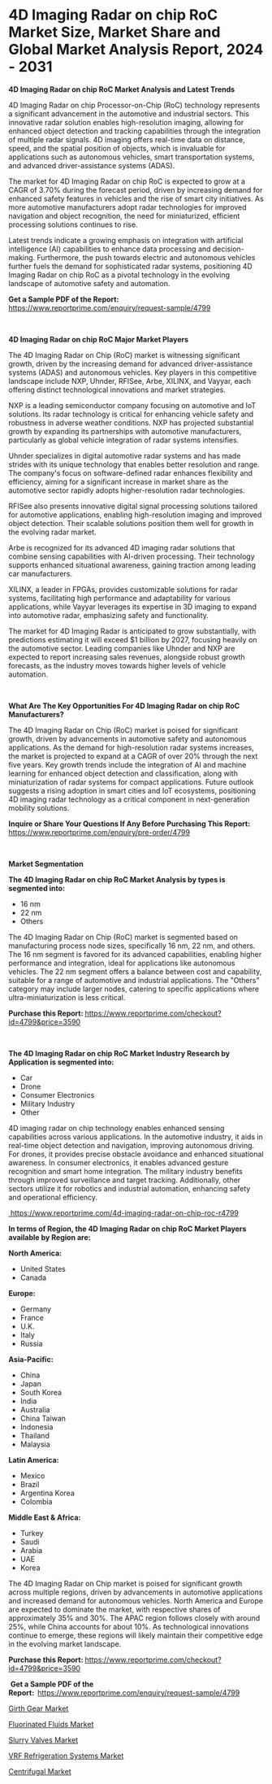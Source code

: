 <p><h1>4D Imaging Radar on chip RoC Market Size, Market Share and Global Market Analysis Report, 2024 - 2031</h1></p><p><strong>4D Imaging Radar on chip RoC Market Analysis and Latest Trends</strong></p>
<p><p>4D Imaging Radar on chip Processor-on-Chip (RoC) technology represents a significant advancement in the automotive and industrial sectors. This innovative radar solution enables high-resolution imaging, allowing for enhanced object detection and tracking capabilities through the integration of multiple radar signals. 4D imaging offers real-time data on distance, speed, and the spatial position of objects, which is invaluable for applications such as autonomous vehicles, smart transportation systems, and advanced driver-assistance systems (ADAS).</p><p>The market for 4D Imaging Radar on chip RoC is expected to grow at a CAGR of 3.70% during the forecast period, driven by increasing demand for enhanced safety features in vehicles and the rise of smart city initiatives. As more automotive manufacturers adopt radar technologies for improved navigation and object recognition, the need for miniaturized, efficient processing solutions continues to rise. </p><p>Latest trends indicate a growing emphasis on integration with artificial intelligence (AI) capabilities to enhance data processing and decision-making. Furthermore, the push towards electric and autonomous vehicles further fuels the demand for sophisticated radar systems, positioning 4D Imaging Radar on chip RoC as a pivotal technology in the evolving landscape of automotive safety and automation.</p></p>
<p><strong>Get a Sample PDF of the Report:&nbsp;</strong> <a href="https://www.reportprime.com/enquiry/request-sample/4799">https://www.reportprime.com/enquiry/request-sample/4799</a></p>
<p>&nbsp;</p>
<p><strong>4D Imaging Radar on chip RoC Major Market Players</strong></p>
<p><p>The 4D Imaging Radar on Chip (RoC) market is witnessing significant growth, driven by the increasing demand for advanced driver-assistance systems (ADAS) and autonomous vehicles. Key players in this competitive landscape include NXP, Uhnder, RFISee, Arbe, XILINX, and Vayyar, each offering distinct technological innovations and market strategies.</p><p>NXP is a leading semiconductor company focusing on automotive and IoT solutions. Its radar technology is critical for enhancing vehicle safety and robustness in adverse weather conditions. NXP has projected substantial growth by expanding its partnerships with automotive manufacturers, particularly as global vehicle integration of radar systems intensifies.</p><p>Uhnder specializes in digital automotive radar systems and has made strides with its unique technology that enables better resolution and range. The company's focus on software-defined radar enhances flexibility and efficiency, aiming for a significant increase in market share as the automotive sector rapidly adopts higher-resolution radar technologies.</p><p>RFISee also presents innovative digital signal processing solutions tailored for automotive applications, enabling high-resolution imaging and improved object detection. Their scalable solutions position them well for growth in the evolving radar market.</p><p>Arbe is recognized for its advanced 4D imaging radar solutions that combine sensing capabilities with AI-driven processing. Their technology supports enhanced situational awareness, gaining traction among leading car manufacturers.</p><p>XILINX, a leader in FPGAs, provides customizable solutions for radar systems, facilitating high performance and adaptability for various applications, while Vayyar leverages its expertise in 3D imaging to expand into automotive radar, emphasizing safety and functionality.</p><p>The market for 4D Imaging Radar is anticipated to grow substantially, with predictions estimating it will exceed $1 billion by 2027, focusing heavily on the automotive sector. Leading companies like Uhnder and NXP are expected to report increasing sales revenues, alongside robust growth forecasts, as the industry moves towards higher levels of vehicle automation.</p></p>
<p>&nbsp;</p>
<p><strong>What Are The Key Opportunities For 4D Imaging Radar on chip RoC Manufacturers?</strong></p>
<p><p>The 4D Imaging Radar on Chip (RoC) market is poised for significant growth, driven by advancements in automotive safety and autonomous applications. As the demand for high-resolution radar systems increases, the market is projected to expand at a CAGR of over 20% through the next five years. Key growth trends include the integration of AI and machine learning for enhanced object detection and classification, along with miniaturization of radar systems for compact applications. Future outlook suggests a rising adoption in smart cities and IoT ecosystems, positioning 4D imaging radar technology as a critical component in next-generation mobility solutions.</p></p>
<p><strong>Inquire or Share Your Questions If Any Before Purchasing This Report:</strong> <a href="https://www.reportprime.com/enquiry/pre-order/4799">https://www.reportprime.com/enquiry/pre-order/4799</a></p>
<p>&nbsp;</p>
<p><strong>Market Segmentation</strong></p>
<p><strong>The 4D Imaging Radar on chip RoC Market Analysis by types is segmented into:</strong></p>
<p><ul><li>16 nm</li><li>22 nm</li><li>Others</li></ul></p>
<p><p>The 4D Imaging Radar on Chip (RoC) market is segmented based on manufacturing process node sizes, specifically 16 nm, 22 nm, and others. The 16 nm segment is favored for its advanced capabilities, enabling higher performance and integration, ideal for applications like autonomous vehicles. The 22 nm segment offers a balance between cost and capability, suitable for a range of automotive and industrial applications. The "Others" category may include larger nodes, catering to specific applications where ultra-miniaturization is less critical.</p></p>
<p><strong>Purchase this Report:&nbsp;</strong><a href="https://www.reportprime.com/checkout?id=4799&price=3590">https://www.reportprime.com/checkout?id=4799&price=3590</a></p>
<p>&nbsp;</p>
<p><strong>The 4D Imaging Radar on chip RoC Market Industry Research by Application is segmented into:</strong></p>
<p><ul><li>Car</li><li>Drone</li><li>Consumer Electronics</li><li>Military Industry</li><li>Other</li></ul></p>
<p><p>4D imaging radar on chip technology enables enhanced sensing capabilities across various applications. In the automotive industry, it aids in real-time object detection and navigation, improving autonomous driving. For drones, it provides precise obstacle avoidance and enhanced situational awareness. In consumer electronics, it enables advanced gesture recognition and smart home integration. The military industry benefits through improved surveillance and target tracking. Additionally, other sectors utilize it for robotics and industrial automation, enhancing safety and operational efficiency.</p></p>
<p><a href="https://www.reportprime.com/4d-imaging-radar-on-chip-roc-r4799">&nbsp;https://www.reportprime.com/4d-imaging-radar-on-chip-roc-r4799</a></p>
<p><strong>In terms of Region, the 4D Imaging Radar on chip RoC Market Players available by Region are:</strong></p>
<p>
    <p> <strong> North America: </strong>
        <ul>
            <li>United States</li>
            <li>Canada</li>
        </ul>
        </p> 
    <p> <strong> Europe: </strong>
        <ul>
            <li>Germany</li>
            <li>France</li>
            <li>U.K.</li>
            <li>Italy</li>
            <li>Russia</li>
        </ul>
        </p> 
    <p> <strong> Asia-Pacific: </strong>
        <ul>
            <li>China</li>
            <li>Japan</li>
            <li>South Korea</li>
            <li>India</li>
            <li>Australia</li>
            <li>China Taiwan</li>
            <li>Indonesia</li>
            <li>Thailand</li>
            <li>Malaysia</li>
        </ul>
        </p> 
    <p> <strong> Latin America: </strong>
        <ul>
            <li>Mexico</li>
            <li>Brazil</li>
            <li>Argentina Korea</li>
            <li>Colombia</li>
        </ul>
        </p> 
    <p> <strong> Middle East & Africa: </strong>
        <ul>
            <li>Turkey</li>
            <li>Saudi</li>
            <li>Arabia</li>
            <li>UAE</li>
            <li>Korea</li>
        </ul>
    </p>
    </p>
<p><p>The 4D Imaging Radar on Chip market is poised for significant growth across multiple regions, driven by advancements in automotive applications and increased demand for autonomous vehicles. North America and Europe are expected to dominate the market, with respective shares of approximately 35% and 30%. The APAC region follows closely with around 25%, while China accounts for about 10%. As technological innovations continue to emerge, these regions will likely maintain their competitive edge in the evolving market landscape.</p></p>
<p><strong>Purchase this Report: </strong><a href="https://www.reportprime.com/checkout?id=4799&price=3590">https://www.reportprime.com/checkout?id=4799&price=3590</a></p>
<p>&nbsp;<strong>Get a Sample PDF of the Report:&nbsp;&nbsp;</strong><a href="https://www.reportprime.com/enquiry/request-sample/4799">https://www.reportprime.com/enquiry/request-sample/4799</a></p>
<p><strong></strong></p>
<p><p><a href="https://www.linkedin.com/pulse/what-emerging-market-trends-girth-gear-detailed-overview-applications-kmf7c?trackingId=Fhkb58mtQkK%2FWLJ%2BMFKjRQ%3D%3D">Girth Gear Market</a></p><p><a href="https://issuu.com/reportprime-2/docs/fluorinated-fluids-market-size-2030_1ee17e7598c278">Fluorinated Fluids Market</a></p><p><a href="https://www.linkedin.com/pulse/slurry-valves-market-size-share-competitive-landscape-stgec?trackingId=o1Yrb8NTSaaSclIV1r2GKA%3D%3D">Slurry Valves Market</a></p><p><a href="https://issuu.com/reportprime-2/docs/vrf-refrigeration-systems-market-si_0a1579290af71f">VRF Refrigeration Systems Market</a></p><p><a href="https://www.linkedin.com/pulse/centrifugal-market-research-report-exploring-size-revenue-8b8ec?trackingId=cKGoGleRSi%2Bd1TaFvPTQvw%3D%3D">Centrifugal Market</a></p></p>